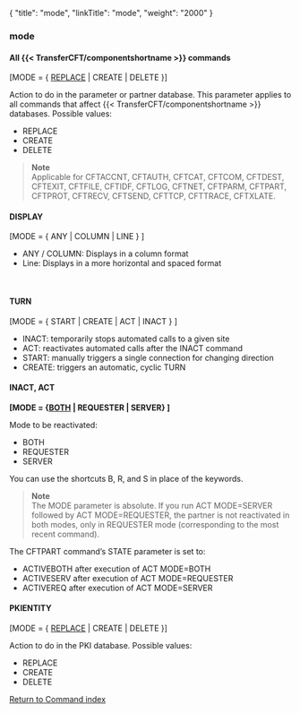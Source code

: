 {
    "title": "mode",
    "linkTitle": "mode",
    "weight": "2000"
}<span id="mode"></span>

### mode

#### All  {{< TransferCFT/componentshortname  >}} commands

\[MODE = { <u>REPLACE</u> | CREATE | DELETE }\]

Action to do in the parameter or partner database. This parameter applies
to all commands that affect  {{< TransferCFT/componentshortname  >}} databases. Possible values:

-   REPLACE
-   CREATE
-   DELETE

> **Note**  
> Applicable for CFTACCNT, CFTAUTH, CFTCAT, CFTCOM, CFTDEST, CFTEXIT, CFTFILE, CFTIDF,
> CFTLOG,  CFTNET, CFTPARM, CFTPART, CFTPROT, CFTRECV, CFTSEND,
> CFTTCP, CFTTRACE,  CFTXLATE.

#### DISPLAY

\[MODE = { ANY | COLUMN | LINE } \]

-   ANY / COLUMN: Displays in a  column format
-   Line: Displays in a more horizontal and spaced format

 

#### TURN

\[MODE = { START | CREATE | ACT | INACT }
\]

-   INACT:  temporarily stops automated calls to a given site
-   ACT: reactivates automated calls after the INACT command
-   START: manually triggers a single connection for changing direction
-   CREATE: triggers an automatic, cyclic TURN

#### INACT, ACT

**\[MODE =
{<u>BOTH</u> | REQUESTER | SERVER} \]**

Mode to be reactivated:

-   BOTH
-   REQUESTER
-   SERVER

You can use the shortcuts B, R, and S in place of the keywords.

> **Note**  
> The MODE parameter is absolute. If you run ACT MODE=SERVER followed by
> ACT MODE=REQUESTER, the partner is not reactivated in both modes,
> only in REQUESTER mode (corresponding to the most recent command).

The CFTPART command’s STATE parameter is set to:

-   ACTIVEBOTH after
    execution of ACT MODE=BOTH
-   ACTIVESERV after
    execution of ACT MODE=REQUESTER
-   ACTIVEREQ after
    execution of ACT MODE=SERVER

#### PKIENTITY

\[MODE = { <u>REPLACE</u> | CREATE | DELETE }\]

Action to do in the PKI database. Possible values:

-   REPLACE
-   CREATE
-   DELETE

[Return to Command index](../../)
